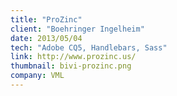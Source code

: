 ```yaml
---
title: "ProZinc"
client: "Boehringer Ingelheim"
date: 2013/05/04
tech: "Adobe CQ5, Handlebars, Sass"
link: http://www.prozinc.us/
thumbnail: bivi-prozinc.png
company: VML
---
```

